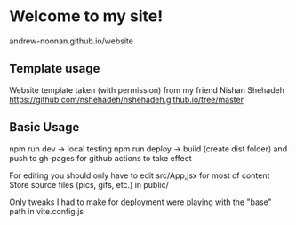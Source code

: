 # Welcome to my site!

andrew-noonan.github.io/website

## Template usage
Website template taken (with permission) from my friend Nishan Shehadeh 
https://github.com/nshehadeh/nshehadeh.github.io/tree/master


## Basic Usage
npm run dev -> local testing
npm run deploy -> build (create dist folder) and push to gh-pages for github actions to take effect

For editing you should only have to edit src/App,jsx for most of content
Store source files (pics, gifs, etc.) in public/

Only tweaks I had to make for deployment were playing with the "base" path in vite.config.js

